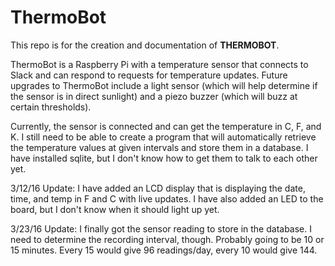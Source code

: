 # ThermoBot

This repo is for the creation and documentation of **THERMOBOT**.

ThermoBot is a Raspberry Pi with a temperature sensor that connects to Slack and can respond to requests for temperature updates. Future upgrades to ThermoBot include a light sensor (which will help determine if the sensor is in direct sunlight) and a piezo buzzer (which will buzz at certain thresholds).

Currently, the sensor is connected and can get the temperature in C, F, and K. I still need to be able to create a program that will automatically retrieve the temperature values at given intervals and store them in a database. I have installed sqlite, but I don't know how to get them to talk to each other yet.

3/12/16 Update:
I have added an LCD display that is displaying the date, time, and temp in F and C with live updates. I have also added an LED to the board, but I don't know when it should light up yet.

3/23/16 Update:
I finally got the sensor reading to store in the database. I need to determine the recording interval, though. Probably going to be 10 or 15 minutes. Every 15 would give 96 readings/day, every 10 would give 144.
